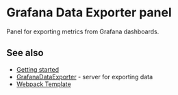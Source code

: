 # Grafana Data Exporter panel

Panel for exporting metrics from Grafana dashboards. 

## See also 

* [Getting started](https://github.com/CorpGlory/grafana-data-exporter-panel/wiki)
* [GrafanaDataExporter](https://github.com/CorpGlory/grafana-data-exporter) - server for exporting data
* [Webpack Template](https://github.com/CorpGlory/grafana-plugin-template-webpack)
